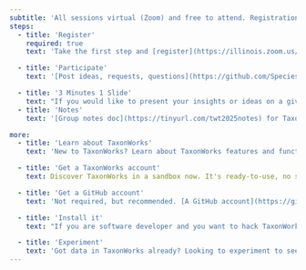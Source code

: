```yaml
---
subtitle: 'All sessions virtual (Zoom) and free to attend. Registration is required. Space may be limited.'
steps:
  - title: 'Register'
    required: true
    text: 'Take the first step and [register](https://illinois.zoom.us/meeting/register/tZAucO2vqzMjG9VpsbRhPBFunh5LkPZxAcdq) for free with your email which sends you your Zoom link.'

  - title: 'Participate'
    text: '[Post ideas, requests, questions](https://github.com/SpeciesFileGroup/taxonworks_together/issues) for our event sessions.'

  - title: '3 Minutes 1 Slide'
    text: "If you would like to present your insights or ideas on a given topic about TaxonWorks let us know we'll add you to the list"
  - title: 'Notes'
    text: '[Group notes doc](https://tinyurl.com/twt2025notes) for TaxonWorks Together 2025'

more:
  - title: 'Learn about TaxonWorks'
    text: 'New to TaxonWorks? Learn about TaxonWorks features and functions via the <a href="https://www.youtube.com/@TaxonWorks">TaxonWorks YouTube videos</a> and visit the [online documentation](https://docs.taxonworks.org/).'

  - title: 'Get a TaxonWorks account'
    text: Discover TaxonWorks in a sandbox now. It's ready-to-use, no software installation needed, [Request sandbox account](https://docs.google.com/document/d/1dZsUG0p5M9VcuNrq87pU0opUVHh3XECAMsW3RZ-XQxk/edit?usp=sharing).

  - title: 'Get a GitHub account'
    text: 'Not required, but recommended. [A GitHub account](https://github.com/) will help you better participate in many aspects of the community and help you get recognition for the work and expertise you contribute.'

  - title: 'Install it'
    text: "If you are software developer and you want to hack TaxonWorks itself, please start reading our [overview of install options](https://docs.taxonworks.org/develop/Install/). You Don't Need To Install TW locally to use it. (See number 2 above)."

  - title: 'Experiment'
    text: 'Got data in TaxonWorks already? Looking to experiment to see what your TaxonPages will look like? Try installing this software "locally" (on your computer) to find out. (You will need to install Node on your machine, and git, there’s a link in the above instructions). You can also "see" other sites, if their API is open, look here: https://sandcastle.taxonworks.org/api/v1.'
---
```

